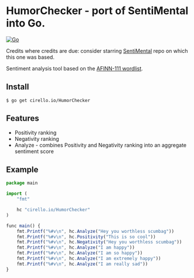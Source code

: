 # HumorChecker - port of SentiMental into Go.

[![Go](https://github.com/cirello-io/HumorChecker/actions/workflows/go.yml/badge.svg)](https://github.com/cirello-io/HumorChecker/actions/workflows/go.yml)

Credits where credits are due: consider starring [SentiMental](https://github.com/thinkroth/Sentimental) repo on which this one was based.

Sentiment analysis tool based on the [AFINN-111 wordlist](http://www2.imm.dtu.dk/pubdb/views/publication_details.php?id=6010).

## Install
    $ go get cirello.io/HumorChecker

## Features

  * Positivity ranking
  * Negativity ranking
  * Analyze - combines Positivity and Negativity ranking into an aggregate sentiment score

## Example
```js
package main

import (
	"fmt"

	hc "cirello.io/HumorChecker"
)

func main() {
	fmt.Printf("%#v\n", hc.Analyze("Hey you worthless scumbag"))
	fmt.Printf("%#v\n", hc.Positivity("This is so cool"))
	fmt.Printf("%#v\n", hc.Negativity("Hey you worthless scumbag"))
	fmt.Printf("%#v\n", hc.Analyze("I am happy"))
	fmt.Printf("%#v\n", hc.Analyze("I am so happy"))
	fmt.Printf("%#v\n", hc.Analyze("I am extremely happy"))
	fmt.Printf("%#v\n", hc.Analyze("I am really sad"))
}

```

